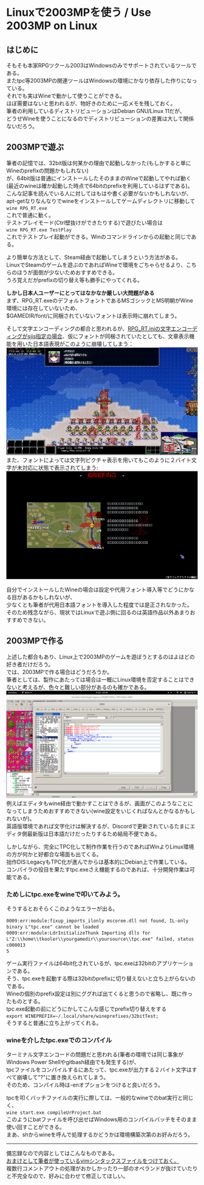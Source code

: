 # Linuxで2003MPを使う / Use 2003MP on Linux  
## はじめに  
そもそも本家RPGツクール2003はWindowsのみでサポートされているツールである。  
またtpc等2003MPの関連ツールはWindowsの環境にかなり依存した作りになっている。  
それでも実はWineで動かして使うことができる。  
ほぼ需要はないと思われるが、物好きのために一応メモを残しておく。  
筆者の利用しているディストリビューションはDebian GNU/Linux 11だが、  
どうせWineを使うことになるのでディストリビューションの差異は大して関係ないだろう。
  
## 2003MPで遊ぶ
筆者の記憶では、32bit版は何某かの理由で起動しなかった(もしかすると単にWineのprefixの問題かもしれない)  
が、64bit版は普通にインストールしたそのままのWineで起動してやれば動く(最近のwineは確か起動した時点で64bitのprefixを利用しているはずである)。  
こんな記事を読んでいる人に対してはもはや書く必要がないかもしれないが、  
apt-getなりなんなりでwineをインストールしてゲームディレクトリに移動して  
`wine RPG_RT.exe`  
これで普通に動く。  
テストプレイモード(Ctrl壁抜けができたりする)で遊びたい場合は  
`wine RPG_RT.exe TestPlay`  
これでテストプレイ起動ができる。Winのコマンドラインからの起動と同じである。  
  
より簡単な方法として、Steam経由で起動してしまうという方法がある。  
LinuxでSteamのゲームを遊ぶのであればWineで環境をごちゃらせるより、こちらのほうが面倒が少ないためおすすめできる。  
うろ覚えだがprefixの切り替え等も勝手にやってくれる。  
  
**しかし日本人ユーザーにとってはなかなか厳しい大問題がある**  
まず、RPG_RT.exeのデフォルトフォントであるMSゴシックとMS明朝がWine環境には存在していないため、  
$GAMEDIR/font/に同梱されていないフォントは表示時に崩れてしまう。  
  
そして文字エンコーディングの都合と思われるが、[RPG_RT.iniの文字エンコーディングがsjis指定の場合](/Misc/RPG_RT.ini.md)、仮にフォントが同梱されていたとしても、文章表示機能を用いた日本語表現がこのように崩壊してしまう：  
![tentei](./img/231009_182728.png)  
また、フォントによっては文字列ピクチャ表示を用いてもこのように２バイト文字が未対応に状態で表示されてしまう:  
![kushira](./img/231009_182710.png)  
  
自分でインストールしたWineの場合は設定や代用フォント導入等でどうにかなる目があるかもしれないが、  
少なくとも筆者が代用日本語フォントを導入した程度では是正されなかった。  
そのため残念ながら、現状ではLinuxで遊ぶ側に回るのは英語作品以外あまりおすすめできない。  
  
## 2003MPで作る
上述した都合もあり、Linux上で2003MPのゲームを遊ぼうとするのはよほどの好き者だけだろう。  
では、2003MPで作る場合はどうだろうか。  
筆者としては、製作にあたっては場合は一概にLinux環境を否定することはできないと考えるが、色々と難しい部分があるのも確かである。
![rm](./img/rmscr.png)  
例えばエディタもwine経由で動かすことはできるが、画面がこのようなことになってしまうためおすすめできない(wine設定をいじくればなんとかなるかもしれないが)。  
英語版環境であれば文字化けは解決するが、Discordで更新されているたまにエディタ側最新版は日本語だけだったりするため結局不便である。  
  
しかしながら、完全にTPC化して制作作業を行うのであればWinよりLinux環境の方が何かと好都合な場面も出てくる。  
拙作DIS:LegacyもTPC化が進んでからは基本的にDebian上で作業している。  
コンパイラの役目を果たすtpc.exeさえ機能するのであれば、十分開発作業は可能である。  
### ためしにtpc.exeをwineで叩いてみよう。  
そうするとおそらくこのようなエラーが出る。  
```
0009:err:module:fixup_imports_ilonly mscoree.dll not found, IL-only binary L"tpc.exe" cannot be loaded
0009:err:module:LdrInitializeThunk Importing dlls for L"Z:\\home\\tkooler\\yourgamedir\\yoursource\\tpc.exe" failed, status c000013
5
```
ゲーム実行ファイルは64bit化されているが、tpc.exeは32bitのアプリケーションである。  
そう、tpc.exeを起動する際は32bitのprefixに切り替えないと立ち上がらないのである。  
Wineの個別のprefix設定は別にググれば出てくると思うので省略し、既に作ったものとする。  
tpc.exe起動の前にどうにかしてこんな感じでprefix切り替えをする  
`export WINEPREFIX=~/.local/share/wineprefixes/32bitTest;`  
そうすると普通に立ち上がってくれる。  
  
### wineを介したtpc.exeでのコンパイル
ターミナル文字エンコードの問題だと思われる(筆者の環境では同じ事象がWindows Power Shellやgitbash経由でも発生する)が、  
tpcファイルをコンパイルするにあたって、tpc.exeが出力する２バイト文字はすべて崩壊して"?"に置き換えられてしまう。  
そのため、コンパイル時は-enオプションをつけると良いだろう。  
  
tpcを叩くバッチファイルの実行に際しては、一般的なwineでのbat実行と同じく、  
`wine start.exe compileUrProject.bat`  
このようにbatファイルを呼び出せばWindows用のコンパイルバッチをそのまま使い回すことができる。  
まあ、shからwineを呼んで処理するかどうかは環境構築次第のお好みだろう。  

------------------------------------------------

備忘録なので内容としてはこんなものである。  
[おまけとして筆者が使っているvimシンタックスファイルをつけておく。](./appendix/tpc.vim)  
複数行コメントアウトの処理がおかしかったり一部のオペランドが抜けていたりと不完全なので、好みに合わせて修正してほしい。  

